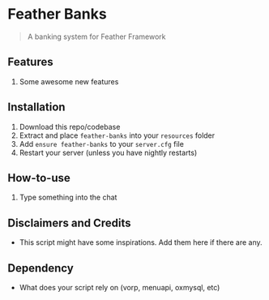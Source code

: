 # Feather Banks

> A banking system for Feather Framework

## Features

1. Some awesome new features

## Installation

1. Download this repo/codebase
2. Extract and place `feather-banks` into your `resources` folder
3. Add `ensure feather-banks` to your `server.cfg` file
4. Restart your server (unless you have nightly restarts)

## How-to-use

1. Type something into the chat

## Disclaimers and Credits

- This script might have some inspirations. Add them here if there are any.

## Dependency

- What does your script rely on (vorp, menuapi, oxmysql, etc)
